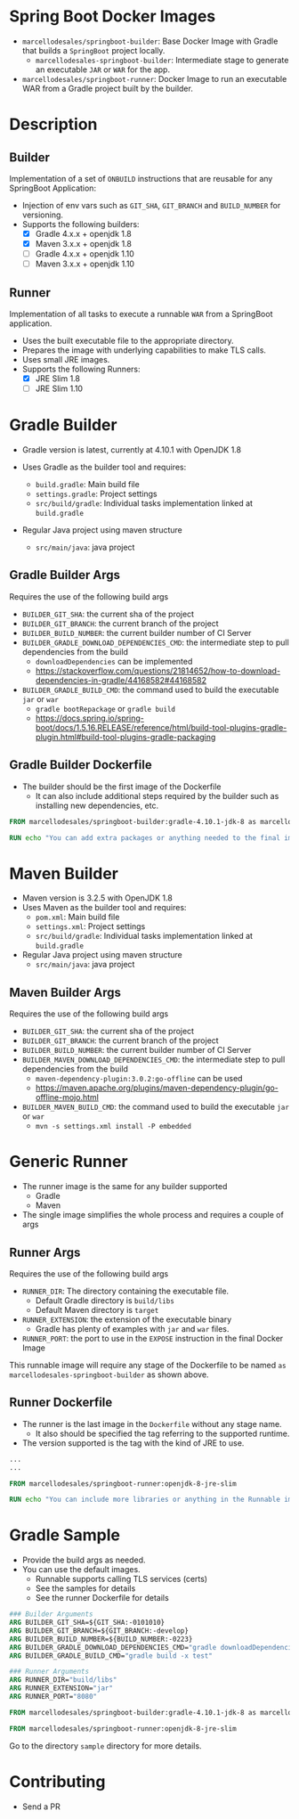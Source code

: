 # Spring Boot Docker Images

* `marcellodesales/springboot-builder`: Base Docker Image with Gradle that builds a `SpringBoot` project locally.
  * `marcellodesales-springboot-builder`: Intermediate stage to generate an executable `JAR` or `WAR` for the app.
* `marcellodesales/springboot-runner`: Docker Image to run an executable WAR from a Gradle project built by the builder.

# Description

## Builder

Implementation of a set of `ONBUILD` instructions that are reusable for any SpringBoot Application:

* Injection of env vars such as `GIT_SHA`, `GIT_BRANCH` and `BUILD_NUMBER` for versioning.
* Supports the following builders:
  * [x] Gradle 4.x.x + openjdk 1.8
  * [x] Maven 3.x.x + openjdk 1.8
  * [ ] Gradle 4.x.x + openjdk 1.10
  * [ ] Maven 3.x.x + openjdk 1.10

## Runner

Implementation of all tasks to execute a runnable `WAR` from a SpringBoot application.

* Uses the built executable file to the appropriate directory.
* Prepares the image with underlying capabilities to make TLS calls.
* Uses small JRE images.
* Supports the following Runners:
  * [x] JRE Slim 1.8
  * [ ] JRE Slim 1.10

# Gradle Builder

* Gradle version is latest, currently at 4.10.1 with OpenJDK 1.8

* Uses Gradle as the builder tool and requires:
  * `build.gradle`: Main build file
  * `settings.gradle`: Project settings
  * `src/build/gradle`: Individual tasks implementation linked at `build.gradle`
* Regular Java project using maven structure
  * `src/main/java`: java project

## Gradle Builder Args

Requires the use of the following build args

* `BUILDER_GIT_SHA`: the current sha of the project 
* `BUILDER_GIT_BRANCH`: the current branch of the project
* `BUILDER_BUILD_NUMBER`: the current builder number of CI Server
* `BUILDER_GRADLE_DOWNLOAD_DEPENDENCIES_CMD`: the intermediate step to pull dependencies from the build
  * `downloadDependencies` can be implemented
  * https://stackoverflow.com/questions/21814652/how-to-download-dependencies-in-gradle/44168582#44168582
* `BUILDER_GRADLE_BUILD_CMD`: the command used to build the executable `jar` or `war`
  * `gradle bootRepackage` or `gradle build`
  * https://docs.spring.io/spring-boot/docs/1.5.16.RELEASE/reference/html/build-tool-plugins-gradle-plugin.html#build-tool-plugins-gradle-packaging

## Gradle Builder Dockerfile

* The builder should be the first image of the Dockerfile
  * It can also include additional steps required by the builder such as installing new dependencies, etc.

```dockerfile
FROM marcellodesales/springboot-builder:gradle-4.10.1-jdk-8 as marcellodesales-springboot-builder

RUN echo "You can add extra packages or anything needed to the final image for building"
```

# Maven Builder

* Maven version is 3.2.5 with OpenJDK 1.8
* Uses Maven as the builder tool and requires:
  * `pom.xml`: Main build file
  * `settings.xml`: Project settings
  * `src/build/gradle`: Individual tasks implementation linked at `build.gradle`
* Regular Java project using maven structure
  * `src/main/java`: java project

## Maven Builder Args

Requires the use of the following build args

* `BUILDER_GIT_SHA`: the current sha of the project 
* `BUILDER_GIT_BRANCH`: the current branch of the project
* `BUILDER_BUILD_NUMBER`: the current builder number of CI Server
* `BUILDER_MAVEN_DOWNLOAD_DEPENDENCIES_CMD`: the intermediate step to pull dependencies from the build
  * `maven-dependency-plugin:3.0.2:go-offline` can be used
  * https://maven.apache.org/plugins/maven-dependency-plugin/go-offline-mojo.html
* `BUILDER_MAVEN_BUILD_CMD`: the command used to build the executable `jar` or `war`
  * `mvn -s settings.xml install -P embedded`

# Generic Runner

* The runner image is the same for any builder supported
  * Gradle
  * Maven
* The single image simplifies the whole process and requires a couple of args

## Runner Args

Requires the use of the following build args

* `RUNNER_DIR`: The directory containing the executable file.
  * Default Gradle directory is `build/libs`
  * Default Maven directory is `target`
* `RUNNER_EXTENSION`: the extension of the executable binary
  * Gradle has plenty of examples with `jar` and `war` files.
* `RUNNER_PORT`: the port to use in the `EXPOSE` instruction in the final Docker Image

This runnable image will require any stage of the Dockerfile to be named `as marcellodesales-springboot-builder` as shown above.

## Runner Dockerfile

* The runner is the last image in the `Dockerfile` without any stage name.
  * It also should be specified the tag referring to the supported runtime.
* The version supported is the tag with the kind of JRE to use.

```dockerfile
...
...

FROM marcellodesales/springboot-runner:openjdk-8-jre-slim

RUN echo "You can include more libraries or anything in the Runnable image"
```

# Gradle Sample

* Provide the build args as needed. 
* You can use the default images.
  * Runnable supports calling TLS services (certs)
  * See the samples for details
  * See the runner Dockerfile for details

```dockerfile
### Builder Arguments
ARG BUILDER_GIT_SHA=${GIT_SHA:-0101010}
ARG BUILDER_GIT_BRANCH=${GIT_BRANCH:-develop}
ARG BUILDER_BUILD_NUMBER=${BUILD_NUMBER:-0223}
ARG BUILDER_GRADLE_DOWNLOAD_DEPENDENCIES_CMD="gradle downloadDependencies"
ARG BUILDER_GRADLE_BUILD_CMD="gradle build -x test"

### Runner Arguments
ARG RUNNER_DIR="build/libs"
ARG RUNNER_EXTENSION="jar"
ARG RUNNER_PORT="8080"

FROM marcellodesales/springboot-builder:gradle-4.10.1-jdk-8 as marcellodesales-springboot-builder

FROM marcellodesales/springboot-runner:openjdk-8-jre-slim
```

Go to the directory `sample` directory for more details.

# Contributing

* Send a PR
